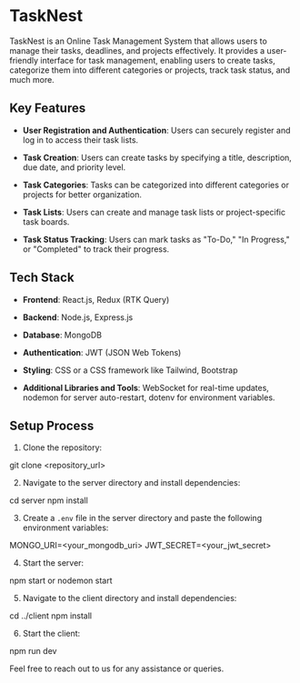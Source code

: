 # TaskNest

TaskNest is an Online Task Management System that allows users to manage their tasks, deadlines, and projects effectively. It provides a user-friendly interface for task management, enabling users to create tasks, categorize them into different categories or projects, track task status, and much more.

## Key Features

- **User Registration and Authentication**: Users can securely register and log in to access their task lists.
  
- **Task Creation**: Users can create tasks by specifying a title, description, due date, and priority level.
  
- **Task Categories**: Tasks can be categorized into different categories or projects for better organization.
  
- **Task Lists**: Users can create and manage task lists or project-specific task boards.
  
- **Task Status Tracking**: Users can mark tasks as "To-Do," "In Progress," or "Completed" to track their progress.
  


## Tech Stack

- **Frontend**: React.js, Redux (RTK Query)
  
- **Backend**: Node.js, Express.js
  
- **Database**: MongoDB
  
- **Authentication**: JWT (JSON Web Tokens)
  
- **Styling**: CSS or a CSS framework like Tailwind, Bootstrap
  
- **Additional Libraries and Tools**: WebSocket for real-time updates, nodemon for server auto-restart, dotenv for environment variables.

## Setup Process

1. Clone the repository:

git clone <repository_url>


2. Navigate to the server directory and install dependencies:

cd server
npm install


3. Create a `.env` file in the server directory and paste the following environment variables:

MONGO_URI=<your_mongodb_uri>
JWT_SECRET=<your_jwt_secret>


4. Start the server:

npm start
or
nodemon start


5. Navigate to the client directory and install dependencies:

cd ../client
npm install


6. Start the client:

npm run dev


Feel free to reach out to us for any assistance or queries.
